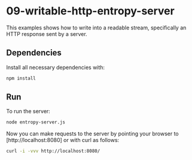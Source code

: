 # 09-writable-http-entropy-server

This examples shows how to write into a readable stream, specifically an HTTP response sent by a server.

## Dependencies

Install all necessary dependencies with:

```bash
npm install
```

## Run

To run the server:

```bash
node entropy-server.js
```

Now you can make requests to the server by pointing your browser to [http://localhost:8080] or with curl as follows:

```bash
curl -i -vvv http://localhost:8080/
```
